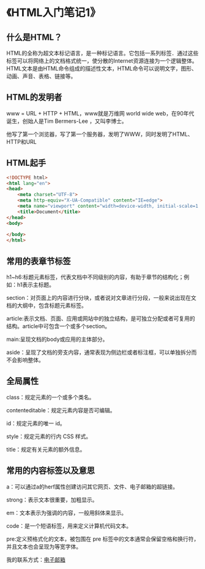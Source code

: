# 《HTML入门笔记1》
## 什么是HTML？
HTML的全称为超文本标记语言，是一种标记语言。它包括一系列标签．通过这些标签可以将网络上的文档格式统一，使分散的Internet资源连接为一个逻辑整体。HTML文本是由HTML命令组成的描述性文本，HTML命令可以说明文字，图形、动画、声音、表格、链接等。

## HTML的发明者
www = URL + HTTP + HTML，www就是万维网 world wide web，在90年代诞生，创始人是Tim Bermers-Lee ，又叫李博士。

他写了第一个浏览器，写了第一个服务器，发明了WWW，同时发明了HTML、HTTP和URL

## HTML起手

```HTML
<!DOCTYPE html>
<html lang="en">
<head>
    <meta charset="UTF-8">
    <meta http-equiv="X-UA-Compatible" content="IE=edge">
    <meta name="viewport" content="width=device-width, initial-scale=1.0">
    <title>Document</title>
</head>
<body>
    
</body>
</html>
```
## 常用的表章节标签

h1~h6:标题元素标签，代表文档中不同级别的内容，有助于章节的结构化；例如：h1表示主标题。

section：对页面上的内容进行分块，或者说对文章进行分段，一般来说出现在文档的大纲中，包含标题元素标签。

article:表示文档、页面、应用或网站中的独立结构，是可独立分配或者可复用的结构。article中可包含一个或多个section。

main:呈现文档的body或应用的主体部分。

aside：呈现了文档的旁支内容，通常表现为侧边栏或者标注框，可以单独拆分而不会影响整体。


## 全局属性
class：规定元素的一个或多个类名。

contenteditable：规定元素内容是否可编辑。

id：规定元素的唯一 id。

style：规定元素的行内 CSS 样式。

title：规定有关元素的额外信息。


## 常用的内容标签以及意思

a：可以通过a的herf属性创建访问其它网页、文件、电子邮箱的超链接。

strong：表示文本很重要，加粗显示。

em：文本表示为强调的内容，一般用斜体来显示。

code：是一个短语标签，用来定义计算机代码文本。

pre:定义预格式化的文本，被包围在 pre 标签中的文本通常会保留空格和换行符，并且文本也会呈现为等宽字体。

我的联系方式：[电子邮箱](lijunll35@163.com)
